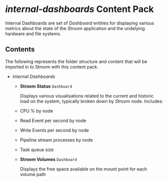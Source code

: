 # _internal-dashboards_ Content Pack

Internal Dashboards are set of _Dashboard_ entities for displaying various metrics about the state of the _Stroom_ application and the undelying hardware and file systems.

## Contents

The following represents the folder structure and content that will be imported in to Stroom with this content pack.

* _Internal Dashboards_ 

    * **Stroom Status** `Dashboard`

        Displays various visualisations related to the current and historic load on the system, typically broken down by _Stroom_ node. Includes:

     * CPU % by node
     
     * Read Event per second by node
     
     * Write Events per second by node
     
     * Pipeline stream processes by node
     
     * Task queue size

    * **Stroom Volumes** `Dashboard`

        Displays the free space available on the mount point for each volume path


